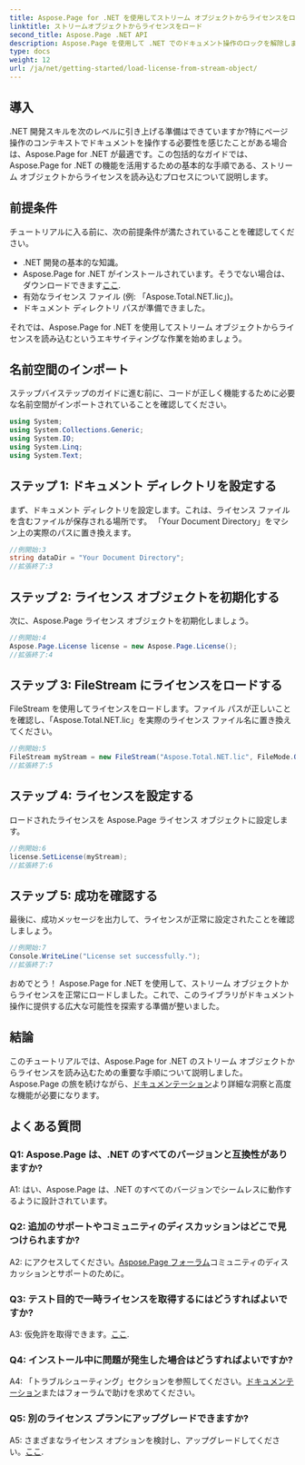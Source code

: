 ```yaml
---
title: Aspose.Page for .NET を使用してストリーム オブジェクトからライセンスをロードする
linktitle: ストリームオブジェクトからライセンスをロード
second_title: Aspose.Page .NET API
description: Aspose.Page を使用して .NET でのドキュメント操作のロックを解除します。ガイドに従って、ストリーム オブジェクトからライセンスをシームレスに読み込みます。
type: docs
weight: 12
url: /ja/net/getting-started/load-license-from-stream-object/
---
```

## 導入

.NET 開発スキルを次のレベルに引き上げる準備はできていますか?特にページ操作のコンテキストでドキュメントを操作する必要性を感じたことがある場合は、Aspose.Page for .NET が最適です。この包括的なガイドでは、Aspose.Page for .NET の機能を活用するための基本的な手順である、ストリーム オブジェクトからライセンスを読み込むプロセスについて説明します。

## 前提条件

チュートリアルに入る前に、次の前提条件が満たされていることを確認してください。

- .NET 開発の基本的な知識。
-  Aspose.Page for .NET がインストールされています。そうでない場合は、ダウンロードできます[ここ](https://releases.aspose.com/page/net/).
- 有効なライセンス ファイル (例: 「Aspose.Total.NET.lic」)。
- ドキュメント ディレクトリ パスが準備できました。

それでは、Aspose.Page for .NET を使用してストリーム オブジェクトからライセンスを読み込むというエキサイティングな作業を始めましょう。

## 名前空間のインポート

ステップバイステップのガイドに進む前に、コードが正しく機能するために必要な名前空間がインポートされていることを確認してください。

```csharp
using System;
using System.Collections.Generic;
using System.IO;
using System.Linq;
using System.Text;
```

## ステップ 1: ドキュメント ディレクトリを設定する

まず、ドキュメント ディレクトリを設定します。これは、ライセンス ファイルを含むファイルが保存される場所です。 「Your Document Directory」をマシン上の実際のパスに置き換えます。

```csharp
//例開始:3
string dataDir = "Your Document Directory";
//拡張終了:3
```

## ステップ 2: ライセンス オブジェクトを初期化する

次に、Aspose.Page ライセンス オブジェクトを初期化しましょう。

```csharp
//例開始:4
Aspose.Page.License license = new Aspose.Page.License();
//拡張終了:4
```

## ステップ 3: FileStream にライセンスをロードする

FileStream を使用してライセンスをロードします。ファイル パスが正しいことを確認し、「Aspose.Total.NET.lic」を実際のライセンス ファイル名に置き換えてください。

```csharp
//例開始:5
FileStream myStream = new FileStream("Aspose.Total.NET.lic", FileMode.Open);
//拡張終了:5
```

## ステップ 4: ライセンスを設定する

ロードされたライセンスを Aspose.Page ライセンス オブジェクトに設定します。

```csharp
//例開始:6
license.SetLicense(myStream);
//拡張終了:6
```

## ステップ 5: 成功を確認する

最後に、成功メッセージを出力して、ライセンスが正常に設定されたことを確認しましょう。

```csharp
//例開始:7
Console.WriteLine("License set successfully.");
//拡張終了:7
```

おめでとう！ Aspose.Page for .NET を使用して、ストリーム オブジェクトからライセンスを正常にロードしました。これで、このライブラリがドキュメント操作に提供する広大な可能性を探索する準備が整いました。

## 結論

このチュートリアルでは、Aspose.Page for .NET のストリーム オブジェクトからライセンスを読み込むための重要な手順について説明しました。 Aspose.Page の旅を続けながら、[ドキュメンテーション](https://reference.aspose.com/page/net/)より詳細な洞察と高度な機能が必要になります。

## よくある質問

### Q1: Aspose.Page は、.NET のすべてのバージョンと互換性がありますか?

A1: はい、Aspose.Page は、.NET のすべてのバージョンでシームレスに動作するように設計されています。

### Q2: 追加のサポートやコミュニティのディスカッションはどこで見つけられますか?

 A2: にアクセスしてください。[Aspose.Page フォーラム](https://forum.aspose.com/c/page/39)コミュニティのディスカッションとサポートのために。

### Q3: テスト目的で一時ライセンスを取得するにはどうすればよいですか?

 A3: 仮免許を取得できます。[ここ](https://purchase.aspose.com/temporary-license/).

### Q4: インストール中に問題が発生した場合はどうすればよいですか?

 A4: 「トラブルシューティング」セクションを参照してください。[ドキュメンテーション](https://reference.aspose.com/page/net/)またはフォーラムで助けを求めてください。

### Q5: 別のライセンス プランにアップグレードできますか?

 A5: さまざまなライセンス オプションを検討し、アップグレードしてください。[ここ](https://purchase.aspose.com/buy).